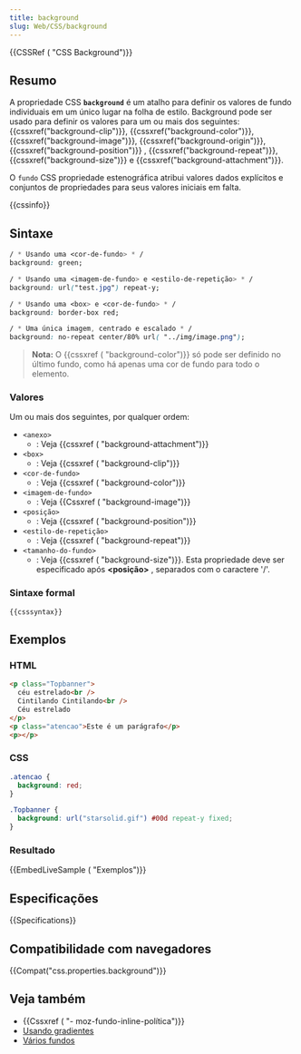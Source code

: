 ```yaml
---
title: background
slug: Web/CSS/background
---
```


{{CSSRef ( "CSS Background")}}

## Resumo

A propriedade CSS **`background`** é um atalho para definir os valores de fundo individuais em um único lugar na folha de estilo. Background pode ser usado para definir os valores para um ou mais dos seguintes: {{cssxref("background-clip")}}, {{cssxref("background-color")}}, {{cssxref("background-image")}}, {{cssxref("background-origin")}}, {{cssxref("background-position")}} , {{cssxref("background-repeat")}}, {{cssxref("background-size")}} e {{cssxref("background-attachment")}}.

O `fundo` CSS propriedade estenográfica atribui valores dados explícitos e conjuntos de propriedades para seus valores iniciais em falta.

{{cssinfo}}

## Sintaxe

```css
/ * Usando uma <cor-de-fundo> * /
background: green;

/ * Usando uma <imagem-de-fundo> e <estilo-de-repetição> * /
background: url("test.jpg") repeat-y;

/ * Usando uma <box> e <cor-de-fundo> * /
background: border-box red;

/ * Uma única imagem, centrado e escalado * /
background: no-repeat center/80% url( "../img/image.png");
```

> **Nota:** O {{cssxref ( "background-color")}} só pode ser definido no último fundo, como há apenas uma cor de fundo para todo o elemento.

### Valores

Um ou mais dos seguintes, por qualquer ordem:

- `<anexo>`
  - : Veja {{cssxref ( "background-attachment")}}
- `<box>`
  - : Veja {{cssxref ( "background-clip")}}
- `<cor-de-fundo>`
  - : Veja {{cssxref ( "background-color")}}
- `<imagem-de-fundo>`
  - : Veja {{Cssxref ( "background-image")}}
- `<posição>`
  - : Veja {{cssxref ( "background-position")}}
- `<estilo-de-repetição>`
  - : Veja {{cssxref ( "background-repeat")}}
- `<tamanho-do-fundo>`
  - : Veja {{cssxref ( "background-size")}}. Esta propriedade deve ser especificado após **\<posição>** , separados com o caractere '/'.

### Sintaxe formal

```
{{csssyntax}}
```

## Exemplos

### HTML

```html
<p class="Topbanner">
  céu estrelado<br />
  Cintilando Cintilando<br />
  Céu estrelado
</p>
<p class="atencao">Este é um parágrafo</p>
<p></p>
```

### CSS

```css
.atencao {
  background: red;
}

.Topbanner {
  background: url("starsolid.gif") #00d repeat-y fixed;
}
```

### Resultado

{{EmbedLiveSample ( "Exemplos")}}

## Especificações

{{Specifications}}

## Compatibilidade com navegadores

{{Compat("css.properties.background")}}

## Veja também

- {{Cssxref ( "- moz-fundo-inline-política")}}
- [Usando gradientes](/pt-BR/docs/CSS/Using_CSS_gradients)
- [Vários fundos](/pt-BR/docs/CSS/Multiple_backgrounds)
